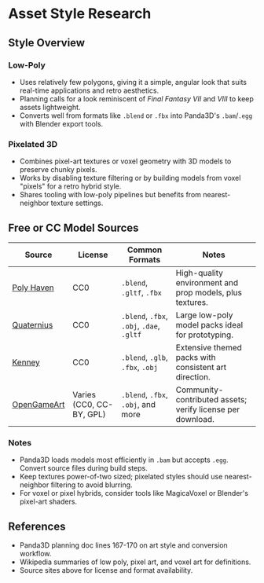 # Asset Style Research

## Style Overview

### Low-Poly
- Uses relatively few polygons, giving it a simple, angular look that suits real-time applications and retro aesthetics.
- Planning calls for a look reminiscent of *Final Fantasy VII* and *VIII* to keep assets lightweight.
- Converts well from formats like `.blend` or `.fbx` into Panda3D's `.bam`/`.egg` with Blender export tools.

### Pixelated 3D
- Combines pixel-art textures or voxel geometry with 3D models to preserve chunky pixels.
- Works by disabling texture filtering or by building models from voxel "pixels" for a retro hybrid style.
- Shares tooling with low-poly pipelines but benefits from nearest-neighbor texture settings.

## Free or CC Model Sources
| Source | License | Common Formats | Notes |
|-------|---------|----------------|-------|
| [Poly Haven](https://polyhaven.com/) | CC0 | `.blend`, `.gltf`, `.fbx` | High-quality environment and prop models, plus textures.
| [Quaternius](https://quaternius.com/) | CC0 | `.blend`, `.fbx`, `.obj`, `.dae`, `.gltf` | Large low-poly model packs ideal for prototyping.
| [Kenney](https://kenney.nl/assets) | CC0 | `.blend`, `.glb`, `.fbx`, `.obj` | Extensive themed packs with consistent art direction.
| [OpenGameArt](https://opengameart.org/) | Varies (CC0, CC-BY, GPL) | `.blend`, `.fbx`, `.obj`, and more | Community-contributed assets; verify license per download.

### Notes
- Panda3D loads models most efficiently in `.bam` but accepts `.egg`. Convert source files during build steps.
- Keep textures power-of-two sized; pixelated styles should use nearest-neighbor filtering to avoid blurring.
- For voxel or pixel hybrids, consider tools like MagicaVoxel or Blender's pixel-art shaders.

## References
- Panda3D planning doc lines 167-170 on art style and conversion workflow.
- Wikipedia summaries of low poly, pixel art, and voxel art for definitions.
- Source sites above for license and format availability.
